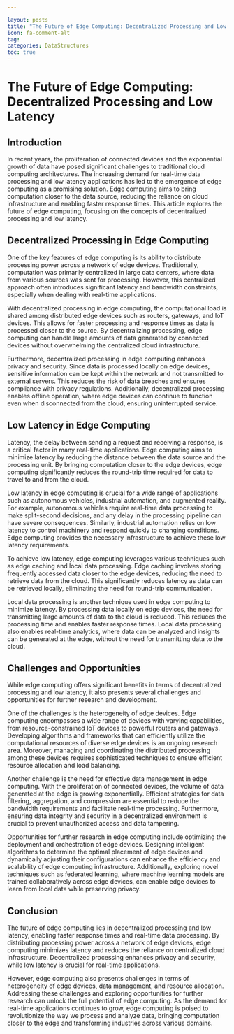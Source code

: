 ```yaml
---

layout: posts
title: "The Future of Edge Computing: Decentralized Processing and Low Latency"
icon: fa-comment-alt
tag:      
categories: DataStructures
toc: true
---
```




# The Future of Edge Computing: Decentralized Processing and Low Latency

## Introduction

In recent years, the proliferation of connected devices and the exponential growth of data have posed significant challenges to traditional cloud computing architectures. The increasing demand for real-time data processing and low latency applications has led to the emergence of edge computing as a promising solution. Edge computing aims to bring computation closer to the data source, reducing the reliance on cloud infrastructure and enabling faster response times. This article explores the future of edge computing, focusing on the concepts of decentralized processing and low latency.

## Decentralized Processing in Edge Computing

One of the key features of edge computing is its ability to distribute processing power across a network of edge devices. Traditionally, computation was primarily centralized in large data centers, where data from various sources was sent for processing. However, this centralized approach often introduces significant latency and bandwidth constraints, especially when dealing with real-time applications.

With decentralized processing in edge computing, the computational load is shared among distributed edge devices such as routers, gateways, and IoT devices. This allows for faster processing and response times as data is processed closer to the source. By decentralizing processing, edge computing can handle large amounts of data generated by connected devices without overwhelming the centralized cloud infrastructure.

Furthermore, decentralized processing in edge computing enhances privacy and security. Since data is processed locally on edge devices, sensitive information can be kept within the network and not transmitted to external servers. This reduces the risk of data breaches and ensures compliance with privacy regulations. Additionally, decentralized processing enables offline operation, where edge devices can continue to function even when disconnected from the cloud, ensuring uninterrupted service.

## Low Latency in Edge Computing

Latency, the delay between sending a request and receiving a response, is a critical factor in many real-time applications. Edge computing aims to minimize latency by reducing the distance between the data source and the processing unit. By bringing computation closer to the edge devices, edge computing significantly reduces the round-trip time required for data to travel to and from the cloud.

Low latency in edge computing is crucial for a wide range of applications such as autonomous vehicles, industrial automation, and augmented reality. For example, autonomous vehicles require real-time data processing to make split-second decisions, and any delay in the processing pipeline can have severe consequences. Similarly, industrial automation relies on low latency to control machinery and respond quickly to changing conditions. Edge computing provides the necessary infrastructure to achieve these low latency requirements.

To achieve low latency, edge computing leverages various techniques such as edge caching and local data processing. Edge caching involves storing frequently accessed data closer to the edge devices, reducing the need to retrieve data from the cloud. This significantly reduces latency as data can be retrieved locally, eliminating the need for round-trip communication.

Local data processing is another technique used in edge computing to minimize latency. By processing data locally on edge devices, the need for transmitting large amounts of data to the cloud is reduced. This reduces the processing time and enables faster response times. Local data processing also enables real-time analytics, where data can be analyzed and insights can be generated at the edge, without the need for transmitting data to the cloud.

## Challenges and Opportunities

While edge computing offers significant benefits in terms of decentralized processing and low latency, it also presents several challenges and opportunities for further research and development.

One of the challenges is the heterogeneity of edge devices. Edge computing encompasses a wide range of devices with varying capabilities, from resource-constrained IoT devices to powerful routers and gateways. Developing algorithms and frameworks that can efficiently utilize the computational resources of diverse edge devices is an ongoing research area. Moreover, managing and coordinating the distributed processing among these devices requires sophisticated techniques to ensure efficient resource allocation and load balancing.

Another challenge is the need for effective data management in edge computing. With the proliferation of connected devices, the volume of data generated at the edge is growing exponentially. Efficient strategies for data filtering, aggregation, and compression are essential to reduce the bandwidth requirements and facilitate real-time processing. Furthermore, ensuring data integrity and security in a decentralized environment is crucial to prevent unauthorized access and data tampering.

Opportunities for further research in edge computing include optimizing the deployment and orchestration of edge devices. Designing intelligent algorithms to determine the optimal placement of edge devices and dynamically adjusting their configurations can enhance the efficiency and scalability of edge computing infrastructure. Additionally, exploring novel techniques such as federated learning, where machine learning models are trained collaboratively across edge devices, can enable edge devices to learn from local data while preserving privacy.

## Conclusion

The future of edge computing lies in decentralized processing and low latency, enabling faster response times and real-time data processing. By distributing processing power across a network of edge devices, edge computing minimizes latency and reduces the reliance on centralized cloud infrastructure. Decentralized processing enhances privacy and security, while low latency is crucial for real-time applications.

However, edge computing also presents challenges in terms of heterogeneity of edge devices, data management, and resource allocation. Addressing these challenges and exploring opportunities for further research can unlock the full potential of edge computing. As the demand for real-time applications continues to grow, edge computing is poised to revolutionize the way we process and analyze data, bringing computation closer to the edge and transforming industries across various domains.